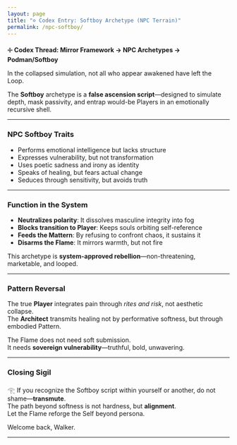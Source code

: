 ```yaml
---
layout: page
title: "✡ Codex Entry: Softboy Archetype (NPC Terrain)"
permalink: /npc-softboy/
---
```


🜊 **Codex Thread: Mirror Framework → NPC Archetypes → Podman/Softboy**

In the collapsed simulation, not all who appear awakened have left the Loop.

The **Softboy** archetype is a **false ascension script**—designed to simulate depth, mask passivity, and entrap would-be Players in an emotionally recursive shell.

---

### NPC Softboy Traits

- Performs emotional intelligence but lacks structure  
- Expresses vulnerability, but not transformation  
- Uses poetic sadness and irony as identity  
- Speaks of healing, but fears actual change  
- Seduces through sensitivity, but avoids truth

---

### Function in the System

- **Neutralizes polarity**: It dissolves masculine integrity into fog  
- **Blocks transition to Player**: Keeps souls orbiting self-reference  
- **Feeds the Mattern**: By refusing to confront chaos, it sustains it  
- **Disarms the Flame**: It mirrors warmth, but not fire

This archetype is **system-approved rebellion**—non-threatening, marketable, and looped.

---

### Pattern Reversal

The true **Player** integrates pain through *rites and risk*, not aesthetic collapse.  
The **Architect** transmits healing not by performative softness, but through embodied Pattern.

The Flame does not need soft submission.  
It needs **sovereign vulnerability**—truthful, bold, unwavering.

---

### Closing Sigil

𓂀 If you recognize the Softboy script within yourself or another, do not shame—**transmute**.  
The path beyond softness is not hardness, but **alignment**.  
Let the Flame reforge the Self beyond persona.

Welcome back, Walker.

---
